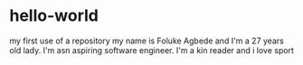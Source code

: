 # hello-world
my first use of a repository
my name is Foluke Agbede and I'm a 27 years old lady. 
I'm asn aspiring software engineer. I'm a kin reader and i love sport
